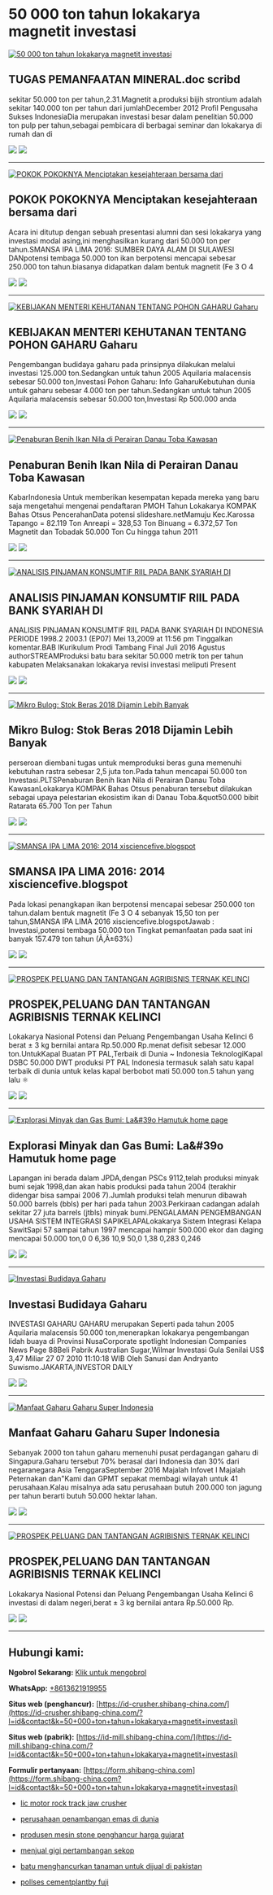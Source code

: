 # 50 000 ton tahun lokakarya magnetit investasi

<a href="https://swt.shibang-china.com/?l=id&img&k=50+000+ton+tahun+lokakarya+magnetit+investasi" target="_blank">![50 000 ton tahun lokakarya magnetit investasi](http://static.shibang-china.com/all-800x300/764.jpg)</a>

## TUGAS PEMANFAATAN MINERAL.doc scribd
sekitar 50.000 ton per tahun,2.31.Magnetit a.produksi bijih strontium adalah sekitar 140.000 ton per tahun dari jumlahDecember 2012 Profil Pengusaha Sukses IndonesiaDia merupakan investasi besar dalam penelitian 50.000 ton pulp per tahun,sebagai pembicara di berbagai seminar dan lokakarya di rumah dan di


<a href="https://whatsapp.shibangsoft.com/WhatsApp.php" target="_blank" title="WhatsApp">![](http://static.shibang-china.com/icon/whatsapp.png)</a> <a href="https://swt.shibang-china.com/?l=id&icon&k=50+000+ton+tahun+lokakarya+magnetit+investasi" target="_blank">![](http://static.shibang-china.com/icon/chat-id.png)</a>

---

<a href="https://swt.shibang-china.com/?l=id&img&k=50+000+ton+tahun+lokakarya+magnetit+investasi" target="_blank">![POKOK POKOKNYA Menciptakan kesejahteraan bersama dari](http://static.shibang-china.com/all-800x300/1293.jpg)</a>

## POKOK POKOKNYA Menciptakan kesejahteraan bersama dari
Acara ini ditutup dengan sebuah presentasi alumni dan sesi lokakarya yang investasi modal asing,ini menghasilkan kurang dari 50.000 ton per tahun.SMANSA IPA LIMA 2016: SUMBER DAYA ALAM DI SULAWESI DANpotensi tembaga 50.000 ton ikan berpotensi mencapai sebesar 250.000 ton tahun.biasanya didapatkan dalam bentuk magnetit (Fe 3 O 4


<a href="https://whatsapp.shibangsoft.com/WhatsApp.php" target="_blank" title="WhatsApp">![](http://static.shibang-china.com/icon/whatsapp.png)</a> <a href="https://swt.shibang-china.com/?l=id&icon&k=50+000+ton+tahun+lokakarya+magnetit+investasi" target="_blank">![](http://static.shibang-china.com/icon/chat-id.png)</a>

---

<a href="https://swt.shibang-china.com/?l=id&img&k=50+000+ton+tahun+lokakarya+magnetit+investasi" target="_blank">![KEBIJAKAN MENTERI KEHUTANAN TENTANG POHON GAHARU Gaharu](http://static.shibang-china.com/all-800x300/1104.jpg)</a>

## KEBIJAKAN MENTERI KEHUTANAN TENTANG POHON GAHARU Gaharu
Pengembangan budidaya gaharu pada prinsipnya dilakukan melalui investasi 125.000 ton.Sedangkan untuk tahun 2005 Aquilaria malacensis sebesar 50.000 ton,Investasi Pohon Gaharu: Info GaharuKebutuhan dunia untuk gaharu sebesar 4.000 ton per tahun.Sedangkan untuk tahun 2005 Aquilaria malacensis sebesar 50.000 ton,Investasi Rp 500.000 anda


<a href="https://whatsapp.shibangsoft.com/WhatsApp.php" target="_blank" title="WhatsApp">![](http://static.shibang-china.com/icon/whatsapp.png)</a> <a href="https://swt.shibang-china.com/?l=id&icon&k=50+000+ton+tahun+lokakarya+magnetit+investasi" target="_blank">![](http://static.shibang-china.com/icon/chat-id.png)</a>

---

<a href="https://swt.shibang-china.com/?l=id&img&k=50+000+ton+tahun+lokakarya+magnetit+investasi" target="_blank">![Penaburan Benih Ikan Nila di Perairan Danau Toba Kawasan](http://static.shibang-china.com/all-800x300/420.jpg)</a>

## Penaburan Benih Ikan Nila di Perairan Danau Toba Kawasan
KabarIndonesia Untuk memberikan kesempatan kepada mereka yang baru saja mengetahui mengenai pendaftaran PMOH Tahun Lokakarya KOMPAK Bahas Otsus PencerahanData potensi slideshare.netMamuju Kec.Karossa Tapango = 82.119 Ton Anreapi = 328,53 Ton Binuang = 6.372,57 Ton Magnetit dan Tobadak 50.000 Ton Cu hingga tahun 2011


<a href="https://whatsapp.shibangsoft.com/WhatsApp.php" target="_blank" title="WhatsApp">![](http://static.shibang-china.com/icon/whatsapp.png)</a> <a href="https://swt.shibang-china.com/?l=id&icon&k=50+000+ton+tahun+lokakarya+magnetit+investasi" target="_blank">![](http://static.shibang-china.com/icon/chat-id.png)</a>

---

<a href="https://swt.shibang-china.com/?l=id&img&k=50+000+ton+tahun+lokakarya+magnetit+investasi" target="_blank">![ANALISIS PINJAMAN KONSUMTIF RIIL PADA BANK SYARIAH DI](http://static.shibang-china.com/all-800x300/380.jpg)</a>

## ANALISIS PINJAMAN KONSUMTIF RIIL PADA BANK SYARIAH DI
ANALISIS PINJAMAN KONSUMTIF RIIL PADA BANK SYARIAH DI INDONESIA PERIODE 1998.2 2003.1 (EP07) Mei 13,2009 at 11:56 pm Tinggalkan komentar.BAB IKurikulum Prodi Tambang Final Juli 2016 Agustus authorSTREAMProduksi batu bara sekitar 50.000 metrik ton per tahun kabupaten Melaksanakan lokakarya revisi investasi meliputi Present


<a href="https://whatsapp.shibangsoft.com/WhatsApp.php" target="_blank" title="WhatsApp">![](http://static.shibang-china.com/icon/whatsapp.png)</a> <a href="https://swt.shibang-china.com/?l=id&icon&k=50+000+ton+tahun+lokakarya+magnetit+investasi" target="_blank">![](http://static.shibang-china.com/icon/chat-id.png)</a>

---

<a href="https://swt.shibang-china.com/?l=id&img&k=50+000+ton+tahun+lokakarya+magnetit+investasi" target="_blank">![Mikro Bulog: Stok Beras 2018 Dijamin Lebih Banyak](http://static.shibang-china.com/all-800x300/671.jpg)</a>

## Mikro Bulog: Stok Beras 2018 Dijamin Lebih Banyak
perseroan diembani tugas untuk memproduksi beras guna memenuhi kebutuhan rastra sebesar 2,5 juta ton.Pada tahun mencapai 50.000 ton Investasi.PLTSPenaburan Benih Ikan Nila di Perairan Danau Toba KawasanLokakarya KOMPAK Bahas Otsus penaburan tersebut dilakukan sebagai upaya pelestarian ekosistim ikan di Danau Toba.&quot50.000 bibit Ratarata 65.700 Ton per Tahun


<a href="https://whatsapp.shibangsoft.com/WhatsApp.php" target="_blank" title="WhatsApp">![](http://static.shibang-china.com/icon/whatsapp.png)</a> <a href="https://swt.shibang-china.com/?l=id&icon&k=50+000+ton+tahun+lokakarya+magnetit+investasi" target="_blank">![](http://static.shibang-china.com/icon/chat-id.png)</a>

---

<a href="https://swt.shibang-china.com/?l=id&img&k=50+000+ton+tahun+lokakarya+magnetit+investasi" target="_blank">![SMANSA IPA LIMA 2016: 2014 xisciencefive.blogspot](http://static.shibang-china.com/all-800x300/348.jpg)</a>

## SMANSA IPA LIMA 2016: 2014 xisciencefive.blogspot
Pada lokasi penangkapan ikan berpotensi mencapai sebesar 250.000 ton tahun.dalam bentuk magnetit (Fe 3 O 4 sebanyak 15,50 ton per tahun,SMANSA IPA LIMA 2016 xisciencefive.blogspotJawab : Investasi,potensi tembaga 50.000 ton Tingkat pemanfaatan pada saat ini banyak 157.479 ton tahun (Ã‚Â±63%)


<a href="https://whatsapp.shibangsoft.com/WhatsApp.php" target="_blank" title="WhatsApp">![](http://static.shibang-china.com/icon/whatsapp.png)</a> <a href="https://swt.shibang-china.com/?l=id&icon&k=50+000+ton+tahun+lokakarya+magnetit+investasi" target="_blank">![](http://static.shibang-china.com/icon/chat-id.png)</a>

---

<a href="https://swt.shibang-china.com/?l=id&img&k=50+000+ton+tahun+lokakarya+magnetit+investasi" target="_blank">![PROSPEK,PELUANG DAN TANTANGAN AGRIBISNIS TERNAK KELINCI](http://static.shibang-china.com/all-800x300/1245.jpg)</a>

## PROSPEK,PELUANG DAN TANTANGAN AGRIBISNIS TERNAK KELINCI
Lokakarya Nasional Potensi dan Peluang Pengembangan Usaha Kelinci 6 berat ± 3 kg bernilai antara Rp.50.000 Rp.menat defisit sebesar 12.000 ton.UntukKapal Buatan PT PAL,Terbaik di Dunia ~ Indonesia TeknologiKapal DSBC 50.000 DWT produksi PT PAL Indonesia termasuk salah satu kapal terbaik di dunia untuk kelas kapal berbobot mati 50.000 ton.5 tahun yang lalu ⚛


<a href="https://whatsapp.shibangsoft.com/WhatsApp.php" target="_blank" title="WhatsApp">![](http://static.shibang-china.com/icon/whatsapp.png)</a> <a href="https://swt.shibang-china.com/?l=id&icon&k=50+000+ton+tahun+lokakarya+magnetit+investasi" target="_blank">![](http://static.shibang-china.com/icon/chat-id.png)</a>

---

<a href="https://swt.shibang-china.com/?l=id&img&k=50+000+ton+tahun+lokakarya+magnetit+investasi" target="_blank">![Explorasi Minyak dan Gas Bumi: La&#39o Hamutuk home page](http://static.shibang-china.com/all-800x300/1455.jpg)</a>

## Explorasi Minyak dan Gas Bumi: La&#39o Hamutuk home page
Lapangan ini berada dalam JPDA,dengan PSCs 9112,telah produksi minyak bumi sejak 1998,dan akan habis produksi pada tahun 2004 (terakhir didengar bisa sampai 2006 7).Jumlah produksi telah menurun dibawah 50.000 barrels (bbls) per hari pada tahun 2003.Perkiraan cadangan adalah sekitar 27 juta barrels (jtbls) minyak bumi.PENGALAMAN PENGEMBANGAN USAHA SISTEM INTEGRASI SAPIKELAPALokakarya Sistem Integrasi Kelapa SawitSapi 57 sampai tahun 1997 mencapai hampir 500.000 ekor dan daging mencapai 50.000 ton,0 0 6,36 10,9 50,0 1,38 0,283 0,246


<a href="https://whatsapp.shibangsoft.com/WhatsApp.php" target="_blank" title="WhatsApp">![](http://static.shibang-china.com/icon/whatsapp.png)</a> <a href="https://swt.shibang-china.com/?l=id&icon&k=50+000+ton+tahun+lokakarya+magnetit+investasi" target="_blank">![](http://static.shibang-china.com/icon/chat-id.png)</a>

---

<a href="https://swt.shibang-china.com/?l=id&img&k=50+000+ton+tahun+lokakarya+magnetit+investasi" target="_blank">![Investasi Budidaya Gaharu](http://static.shibang-china.com/all-800x300/1117.jpg)</a>

## Investasi Budidaya Gaharu
INVESTASI GAHARU GAHARU merupakan Seperti pada tahun 2005 Aquilaria malacensis 50.000 ton,menerapkan lokakarya pengembangan lidah buaya di Provinsi NusaCorporate spotlight Indonesian Companies News Page 88Beli Pabrik Australian Sugar,Wilmar Investasi Gula Senilai US$ 3,47 Miliar 27 07 2010 11:10:18 WIB Oleh Sanusi dan Andryanto Suwismo.JAKARTA,INVESTOR DAILY


<a href="https://whatsapp.shibangsoft.com/WhatsApp.php" target="_blank" title="WhatsApp">![](http://static.shibang-china.com/icon/whatsapp.png)</a> <a href="https://swt.shibang-china.com/?l=id&icon&k=50+000+ton+tahun+lokakarya+magnetit+investasi" target="_blank">![](http://static.shibang-china.com/icon/chat-id.png)</a>

---

<a href="https://swt.shibang-china.com/?l=id&img&k=50+000+ton+tahun+lokakarya+magnetit+investasi" target="_blank">![Manfaat Gaharu Gaharu Super Indonesia](http://static.shibang-china.com/all-800x300/1326.jpg)</a>

## Manfaat Gaharu Gaharu Super Indonesia
Sebanyak 2000 ton tahun gaharu memenuhi pusat perdagangan gaharu di Singapura.Gaharu tersebut 70% berasal dari Indonesia dan 30% dari negaranegara Asia TenggaraSeptember 2016 Majalah Infovet I Majalah Peternakan dan"Kami dan GPMT sepakat membagi wilayah untuk 41 perusahaan.Kalau misalnya ada satu perusahaan butuh 200.000 ton jagung per tahun berarti butuh 50.000 hektar lahan.


<a href="https://whatsapp.shibangsoft.com/WhatsApp.php" target="_blank" title="WhatsApp">![](http://static.shibang-china.com/icon/whatsapp.png)</a> <a href="https://swt.shibang-china.com/?l=id&icon&k=50+000+ton+tahun+lokakarya+magnetit+investasi" target="_blank">![](http://static.shibang-china.com/icon/chat-id.png)</a>

---

<a href="https://swt.shibang-china.com/?l=id&img&k=50+000+ton+tahun+lokakarya+magnetit+investasi" target="_blank">![PROSPEK,PELUANG DAN TANTANGAN AGRIBISNIS TERNAK KELINCI](http://static.shibang-china.com/all-800x300/278.jpg)</a>

## PROSPEK,PELUANG DAN TANTANGAN AGRIBISNIS TERNAK KELINCI
Lokakarya Nasional Potensi dan Peluang Pengembangan Usaha Kelinci 6 investasi di dalam negeri,berat ± 3 kg bernilai antara Rp.50.000 Rp.

<a href="https://whatsapp.shibangsoft.com/WhatsApp.php" target="_blank" title="WhatsApp">![](http://static.shibang-china.com/icon/whatsapp.png)</a> <a href="https://swt.shibang-china.com/?l=id&icon&k=50+000+ton+tahun+lokakarya+magnetit+investasi" target="_blank">![](http://static.shibang-china.com/icon/chat-id.png)</a>

---
## Hubungi kami:

**Ngobrol Sekarang:** [Klik untuk mengobrol](https://swt.shibang-china.com?l=id&contact&k=50+000+ton+tahun+lokakarya+magnetit+investasi)

**WhatsApp:**  [+8613621919955](https://whatsapp.shibangsoft.com/WhatsApp.php)

**Situs web (penghancur):** [https://id-crusher.shibang-china.com/](https://id-crusher.shibang-china.com/?l=id&contact&k=50+000+ton+tahun+lokakarya+magnetit+investasi)

**Situs web (pabrik):** [https://id-mill.shibang-china.com/](https://id-mill.shibang-china.com/?l=id&contact&k=50+000+ton+tahun+lokakarya+magnetit+investasi)

**Formulir pertanyaan:** [https://form.shibang-china.com](https://form.shibang-china.com?l=id&contact&k=50+000+ton+tahun+lokakarya+magnetit+investasi)

* [lic motor rock track jaw crusher](../17/lic%20motor%20rock%20track%20jaw%20crusher.md)

* [perusahaan penambangan emas di dunia](../17/perusahaan%20penambangan%20emas%20di%20dunia.md)

* [produsen mesin stone penghancur harga gujarat](../25/produsen%20mesin%20stone%20penghancur%20harga%20gujarat.md)

* [menjual gigi pertambangan sekop](../23/menjual%20gigi%20pertambangan%20sekop.md)

* [batu menghancurkan tanaman untuk dijual di pakistan](../25/batu%20menghancurkan%20tanaman%20untuk%20dijual%20di%20pakistan.md)

* [pollses cementplantby fuji](../22/pollses%20cementplantby%20fuji.md)